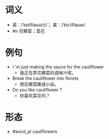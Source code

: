 # 词义
- 英：/ˈkɒliflaʊə(r)/； 美：/ˈkɑːliflaʊər/
- #n 花椰菜；菜花
# 例句
- I 'm just making the sauce for the cauliflower
	- 我正在弄花椰菜的调味汁呢。
- Break the cauliflower into florets
	- 把花椰菜撕成小朵。
- Do you like cauliflower ?
	- 你喜欢菜花吗？
# 形态
- #word_pl cauliflowers

